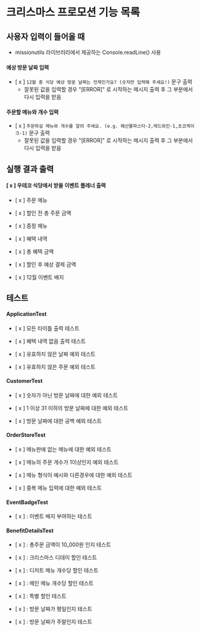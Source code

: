 # 크리스마스 프로모션 기능 목록

## 사용자 입력이 들어올 때

- missionutils 라이브러리에서 제공하는 Console.readLine() 사용

#### 예상 방문 날짜 입력

- [ x ] `12월 중 식당 예상 방문 날짜는 언제인가요? (숫자만 입력해 주세요!)` 문구 출력
    - 잘못된 값을 입력할 경우 "[ERROR]" 로 시작하는 메시지 출력 후 그 부분에서 다시 입력을 받음

#### 주문할 메뉴와 개수 입력

- [ x ] `주문하실 메뉴와 개수를 알려 주세요. (e.g. 해산물파스타-2,레드와인-1,초코케이크-1)` 문구 출력
    - 잘못된 값을 입력할 경우 "[ERROR]" 로 시작하는 메시지 출력 후 그 부분에서 다시 입력을 받음

## 실행 결과 출력

#### [ x ] 우테코 식당에서 받을 이벤트 플레너 출력

- [ x ] 주문 메뉴


- [ x ] 할인 전 총 주문 금액


- [ x ] 증정 메뉴


- [ x ] 혜택 내역


- [ x ] 총 혜택 금액


- [ x ] 할인 후 예상 결제 금액


- [ x ] 12월 이벤트 배지

## 테스트

#### ApplicationTest

- [ x ] 모든 타이틀 출력 테스트


- [ x ] 혜택 내역 없음 출력 테스트


- [ x ] 유효하지 않은 날짜 예외 테스트


- [ x ] 유효하지 않은 주문 예외 테스트

#### CustomerTest

- [ x ] 숫자가 아닌 방문 날짜에 대한 예외 테스트


- [ x ] 1 이상 31 이하의 방문 날짜에 대한 예외 테스트


- [ x ] 방문 날짜에 대한 공백 예외 테스트

#### OrderStoreTest

- [ x ] 메뉴판에 없는 메뉴에 대한 예외 테스트


- [ x ] 메뉴의 주문 개수가 1이상인지 예외 테스트


- [ x ] 메뉴 형식이 예시와 다른경우에 대한 예외 테스트


- [ x ] 중복 메뉴 입력에 대한 예외 테스트

#### EventBadgeTest

- [ x ] : 이벤트 배지 부여하는 테스트

#### BenefitDetailsTest

- [ x ] : 총주문 금액이 10_000원 인지 테스트


- [ x ] : 크리스마스 디데이 할인 테스트


- [ x ] : 디저트 메뉴 개수당 할인 테스트


- [ x ] : 메인 메뉴 개수당 할인 테스트


- [ x ] : 특별 할인 테스트


- [ x ] : 방문 날짜가 평일인지 테스트


- [ x ] : 방문 날짜가 주말인지 테스트
